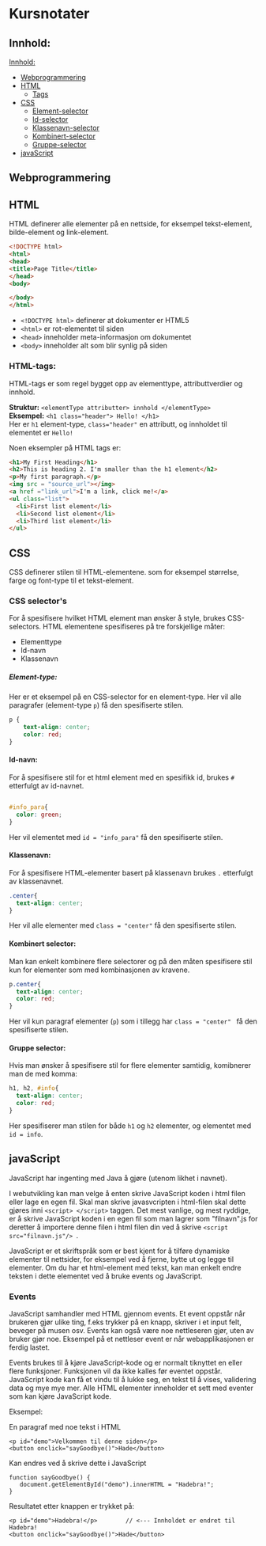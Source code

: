 # Kursnotater


## Innhold:

[Innhold:](#innhold)
- [Webprogrammering](#webprogrammering)
- [HTML](#html)
  - [Tags](HTML-tags)
- [CSS](#css)
  - [Element-selector](#Element-selector)
  - [Id-selector](#Id-selector)
  - [Klassenavn-selector](#Class-selector)
  - [Kombinert-selector](#Combined-selector)
  - [Gruppe-selector](#Group-selector)
- [javaScript](#javascript)


## Webprogrammering


## HTML
HTML definerer alle elementer på en nettside, for eksempel tekst-element, bilde-element og link-element.

```HTML
<!DOCTYPE html>
<html>
<head>
<title>Page Title</title>
</head>
<body>

</body>
</html>
```

- `<!DOCTYPE html>` definerer at dokumenter er HTML5
- `<html>` er rot-elementet til siden
- `<head>` inneholder meta-informasjon om dokumentet
- `<body>` inneholder alt som blir synlig på siden


### HTML-tags:
HTML-tags er som regel bygget opp av elementtype, attributtverdier og innhold.

**Struktur:** `<elementType attributter> innhold </elementType>`  
**Eksempel:** `<h1 class="header"> Hello! </h1> `  
Her er `h1` element-type, `class="header"` en attributt, og innholdet til elementet er `Hello!`

Noen eksempler på HTML tags er:

``` HTML
<h1>My First Heading</h1>
<h2>This is heading 2. I'm smaller than the h1 element</h2>
<p>My first paragraph.</p>
<img src = "source_url"></img>
<a href ="link_url">I'm a link, click me!</a>
<ul class="list">
  <li>First list element</li>
  <li>Second list element</li>
  <li>Third list element</li>
</ul>

```

## CSS

CSS definerer stilen til HTML-elementene. som for eksempel størrelse, farge og font-type til et tekst-element.

### CSS selector's
For å spesifisere hvilket HTML element man ønsker å style, brukes CSS-selectors. HTML elementene spesifiseres på tre forskjellige måter:

- Elementtype
- Id-navn
- Klassenavn


##### Element-type: <a name="Element-selector"></a>
Her er et eksempel på en CSS-selector for en element-type. Her vil alle paragrafer (element-type `p`) få den spesifiserte stilen.

``` CSS
p {
    text-align: center;
    color: red;
}
```

#### Id-navn: <a name="Id-selector"></a>
For å spesifisere stil for et html element med en spesifikk id, brukes `#` etterfulgt av id-navnet.

```CSS

#info_para{
  color: green;
}

```
Her vil elementet med `id = "info_para"` få den spesifiserte stilen.


#### Klassenavn: <a name="Class-selector"></a>
For å spesifisere HTML-elementer basert på klassenavn brukes `.` etterfulgt av klassenavnet.

```CSS
.center{
  text-align: center;
}

```

Her vil alle elementer med `class = "center"` få den spesifiserte stilen.


#### Kombinert selector: <a name="Combined-selector"></a>
Man kan enkelt kombinere flere selectorer og på den måten spesifisere stil kun for elementer som med kombinasjonen av kravene.

```CSS
p.center{
  text-align: center;
  color: red;
}
```
Her vil kun paragraf elementer (`p`) som i tillegg har `class = "center" ` få den spesifiserte stilen.


#### Gruppe selector: <a name="Group-selector"></a>
Hvis man ønsker å spesifisere stil for flere elementer samtidig, komibnerer man de med komma:

```CSS
h1, h2, #info{
  text-align: center;
  color: red;
}
```

Her spesifiserer man stilen for både `h1` og `h2` elementer, og elementet med `id = info`.


## javaScript
JavaScript har ingenting med Java å gjøre (utenom likhet i navnet).

I webutvikling kan man velge å enten skrive JavaScript koden i html filen eller lage en egen fil. Skal man skrive javasvcripten i html-filen skal dette gjøres inni `<script> </script>` taggen. Det mest vanlige, og mest ryddige, er å skrive JavaScript koden i en egen fil som man lagrer som "filnavn".js for deretter å importere denne filen i html filen din ved å skrive `<script src="filnavn.js"/> `.

JavaScript er et skriftspråk som er best kjent for å tilføre dynamiske elementer til nettsider, for eksempel ved å fjerne, bytte ut og legge til elementer. Om du har et html-element med tekst, kan man enkelt endre teksten i dette elementet ved å bruke events og JavaScript.

### Events
JavaScript samhandler med HTML gjennom events. Et event oppstår når brukeren gjør ulike ting, f.eks trykker på en knapp, skriver i et input felt, beveger på musen osv. Events kan også være noe nettleseren gjør, uten av bruker gjør noe. Eksempel på et nettleser event er når webapplikasjonen er ferdig lastet.

Events brukes til å kjøre JavaScript-kode og er normalt tiknyttet en eller flere funksjoner. Funksjonen vil da ikke kalles før eventet oppstår. JavaScript kode kan få et vindu til å lukke seg, en tekst til å vises, validering data og mye mye mer. Alle HTML elementer inneholder et sett med eventer som kan kjøre JavaScript kode.

Eksempel:

En paragraf med noe tekst i HTML

```
<p id="demo">Velkommen til denne siden</p>
<button onclick="sayGoodbye()">Hade</button>
```

Kan endres ved å skrive dette i JavaScript

```
function sayGoodbye() {
   document.getElementById("demo").innerHTML = "Hadebra!";
}
```

Resultatet etter knappen er trykket på:
```
<p id="demo">Hadebra!</p>        // <--- Innholdet er endret til Hadebra!
<button onclick="sayGoodbye()">Hade</button>
```
